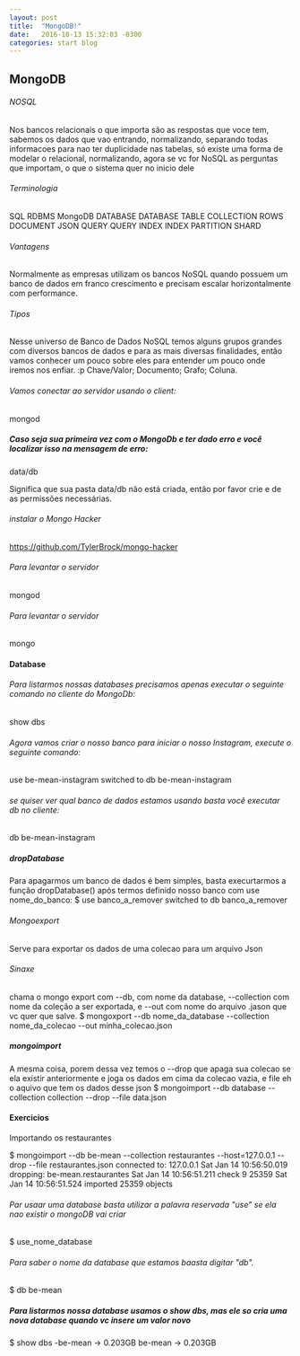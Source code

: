 ```yaml
---
layout: post
title:  "MongoDB!"
date:   2016-10-13 15:32:03 -0300
categories: start blog
---
```

## MongoDB

###### NOSQL
Nos bancos relacionais o que importa são as respostas que voce tem, sabemos os dados que vao entrando, normalizando, separando todas
informacoes para nao ter duplicidade nas tabelas, só existe uma forma de modelar o relacional, normalizando, agora se vc for NoSQL
as perguntas que importam, o que o sistema quer no inicio dele

###### Terminologia
SQL RDBMS         MongoDB
DATABASE          DATABASE
TABLE             COLLECTION
ROWS              DOCUMENT JSON
QUERY             QUERY
INDEX             INDEX
PARTITION         SHARD

###### Vantagens
Normalmente as empresas utilizam os bancos NoSQL quando possuem um banco de dados em franco crescimento e precisam escalar horizontalmente com performance.

###### Tipos
Nesse universo de Banco de Dados NoSQL temos alguns grupos grandes com diversos bancos de dados e para as mais diversas finalidades, então vamos conhecer um pouco sobre eles para entender um pouco onde iremos nos enfiar. :p
Chave/Valor;
Documento;
Grafo;
Coluna.

###### Vamos conectar ao servidor usando o client: 
mongod

##### Caso seja sua primeira vez com o MongoDb e ter dado erro e você localizar isso na mensagem de erro:
data/db

Significa que sua pasta data/db não está criada, então por favor crie e de as permissões necessárias.

###### instalar o Mongo Hacker
https://github.com/TylerBrock/mongo-hacker

###### Para levantar o servidor
mongod

###### Para levantar o servidor
mongo

#### Database

###### Para listarmos nossas databases precisamos apenas executar o seguinte comando no cliente do MongoDb:
show dbs

###### Agora vamos criar o nosso banco para iniciar o nosso Instagram, execute o seguinte comando:
use be-mean-instagram
switched to db be-mean-instagram

###### se quiser ver qual banco de dados estamos usando basta você executar db no cliente:
db
be-mean-instagram

##### dropDatabase
Para apagarmos um banco de dados é bem simples, basta execurtarmos a função dropDatabase() após termos definido nosso banco com use nome_do_banco:
$ use banco_a_remover
switched to db banco_a_remover

###### Mongoexport
Serve para exportar os dados de uma colecao para um arquivo Json

###### Sinaxe
chama o mongo export com --db, com nome da database, --collection com nome da coleção a ser exportada, e --out com nome do arquivo .jason que vc quer que salve.
$ mongoxport --db nome_da_database --collection nome_da_colecao --out minha_colecao.json

##### mongoimport
A mesma coisa, porem dessa vez temos o --drop que apaga sua colecao se ela existir anteriormente e joga os dados em cima da colecao vazia,  e file eh o aquivo que tem os dados desse json
$ mongoimport --db database --collection collection --drop --file data.json

#### Exercicios
Importando os restaurantes

$ mongoimport --db be-mean --collection restaurantes --host=127.0.0.1 --drop --file restaurantes.json
connected to: 127.0.0.1
Sat Jan 14 10:56:50.019 dropping: be-mean.restaurantes
Sat Jan 14 10:56:51.211 check 9 25359
Sat Jan 14 10:56:51.524 imported 25359 objects

###### Par usaar uma database basta utilizar a palavra reservada "use" se ela nao existir o mongoDB vai criar
$ use_nome_database

###### Para saber o nome da database que estamos baasta digitar "db".
$ db
be-mean

##### Para listarmos nossa database usamos o show dbs, mas ele so cria uma nova database quando vc insere um valor novo
$ show dbs
-be-mean          → 0.203GB
be-mean           → 0.203GB










